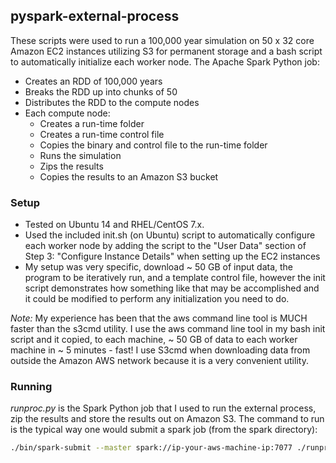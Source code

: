 ## pyspark-external-process
These scripts were used to run a 100,000 year simulation on 50 x 32 core Amazon EC2 instances utilizing S3 for permanent storage and a bash script to automatically initialize
each worker node.  The Apache Spark Python job:
* Creates an RDD of 100,000 years
* Breaks the RDD up into chunks of 50
* Distributes the RDD to the compute nodes
* Each compute node:
  * Creates a run-time folder
  * Creates a run-time control file
  * Copies the binary and control file to the run-time folder
  * Runs the simulation
  * Zips the results
  * Copies the results to an Amazon S3 bucket

### Setup
* Tested on Ubuntu 14 and RHEL/CentOS 7.x.
* Used the included init.sh (on Ubuntu) script to automatically configure each worker node by adding the script to the "User Data" section of Step 3: "Configure Instance Details" when setting up the EC2 instances
* My setup was very specific, download ~ 50 GB of input data, the program to be iteratively run, and a template control file, however the init script demonstrates how something like that may be accomplished and it could be modified to perform any initialization you need to do.

*Note:* My experience has been that the aws command line tool is MUCH faster than the s3cmd utility.  I use the aws command line tool in my bash init script and it copied, to each machine, ~ 50 GB of data to each worker machine in ~ 5 minutes - fast! I use S3cmd when downloading data from outside the Amazon AWS network because it is a very convenient utility.

### Running
*runproc.py* is the Spark Python job that I used to run the external process, zip the results and store the results out on Amazon S3.
The command to run is the typical way one would submit a spark job (from the spark directory):
```bash
./bin/spark-submit --master spark://ip-your-aws-machine-ip:7077 ./runproc.py
```

